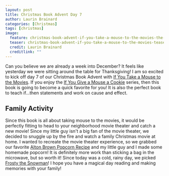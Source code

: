 ```yaml
---
layout: post
title: Christmas Book Advent Day 7
author: Laurin Brainard
categories: [Christmas]
tags: [christmas]
image:
  feature: christmas-book-advent-if-you-take-a-mouse-to-the-movies-the-feature.jpg
  teaser: christmas-book-advent-if-you-take-a-mouse-to-the-movies-teaser.jpg
  credit: Laurin Brainard
  creditlink: ""
---
```

Can you believe we are already a week into December? It feels like yesterday we were sitting around the table for Thanksgiving! I am so excited to kick off day 7 of our Christmas Book Advent with [If You Take a Mouse to the Movies](https://amzn.to/35NLiTe). If you enjoy the [If You Give a Mouse a Cookie](https://amzn.to/34bPwT9) series, then this book is going to become a quick favorite for you! It is also the perfect book to teach if...then statements and work on cause and effect. 

## Family Activity
Since this book is all about taking mouse to the movies, it would be perfectly fitting to head to your neighborhood movie theater and catch a new movie! Since my little guy isn't a big fan of the movie theater, we decided to snuggle up by the fire and watch a family Christmas movie at home. I wanted to recreate the movie theater experience, so we grabbed our favorite [Alton Brown Popcorn Recipe](https://www.foodnetwork.com/recipes/alton-brown/perfect-popcorn-recipe-1917417) and my little guy and I made some homemade popcorn! It is definitely more work than sticking a bag in the microwave, but so worth it! Since today was a cold, rainy day, we picked [Frosty the Snowman](https://amzn.to/2qPZ7le)! I hope you have a magical day reading and making memories with your family! 


